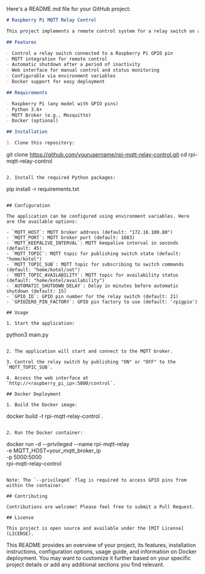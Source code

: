 Here's a README.md file for your GitHub project:

```markdown
# Raspberry Pi MQTT Relay Control

This project implements a remote control system for a relay switch on a Raspberry Pi using MQTT protocol. It provides both MQTT-based control and a web interface for managing the relay switch.

## Features

- Control a relay switch connected to a Raspberry Pi GPIO pin
- MQTT integration for remote control
- Automatic shutdown after a period of inactivity
- Web interface for manual control and status monitoring
- Configurable via environment variables
- Docker support for easy deployment

## Requirements

- Raspberry Pi (any model with GPIO pins)
- Python 3.6+
- MQTT Broker (e.g., Mosquitto)
- Docker (optional)

## Installation

1. Clone this repository:
   ```
   git clone https://github.com/yourusername/rpi-mqtt-relay-control.git
   cd rpi-mqtt-relay-control
   ```

2. Install the required Python packages:
   ```
   pip install -r requirements.txt
   ```

## Configuration

The application can be configured using environment variables. Here are the available options:

- `MQTT_HOST`: MQTT broker address (default: "172.16.100.80")
- `MQTT_PORT`: MQTT broker port (default: 1883)
- `MQTT_KEEPALIVE_INTERVAL`: MQTT keepalive interval in seconds (default: 45)
- `MQTT_TOPIC`: MQTT topic for publishing switch state (default: "home/kotel")
- `MQTT_TOPIC_SUB`: MQTT topic for subscribing to switch commands (default: "home/kotel/set")
- `MQTT_TOPIC_AVAILABILITY`: MQTT topic for availability status (default: "home/kotel/availability")
- `AUTOMATIC_SHUTDOWN_DELAY`: Delay in minutes before automatic shutdown (default: 15)
- `GPIO_ID`: GPIO pin number for the relay switch (default: 21)
- `GPIOZERO_PIN_FACTORY`: GPIO pin factory to use (default: 'rpigpio')

## Usage

1. Start the application:
   ```
   python3 main.py
   ```

2. The application will start and connect to the MQTT broker.

3. Control the relay switch by publishing "ON" or "OFF" to the `MQTT_TOPIC_SUB`.

4. Access the web interface at `http://<raspberry_pi_ip>:5000/control`.

## Docker Deployment

1. Build the Docker image:
   ```
   docker build -t rpi-mqtt-relay-control .
   ```

2. Run the Docker container:
   ```
   docker run -d --privileged --name rpi-mqtt-relay \
     -e MQTT_HOST=your_mqtt_broker_ip \
     -p 5000:5000 \
     rpi-mqtt-relay-control
   ```

   Note: The `--privileged` flag is required to access GPIO pins from within the container.

## Contributing

Contributions are welcome! Please feel free to submit a Pull Request.

## License

This project is open source and available under the [MIT License](LICENSE).
```

This README provides an overview of your project, its features, installation instructions, configuration options, usage guide, and information on Docker deployment. You may want to customize it further based on your specific project details or add any additional sections you find relevant.